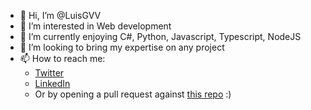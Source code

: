 - 👋 Hi, I’m @LuisGVV
- 👀 I’m interested in Web development
- 🌱 I’m currently enjoying C#, Python, Javascript, Typescript, NodeJS
- 💞️ I’m looking to bring my expertise on any project
- 📫 How to reach me:
  - [Twitter](https://twitter.com/luisgvv_)
  - [LinkedIn](https://www.linkedin.com/in/luisgvv/)
  - Or by opening a pull request against [this repo](https://github.com/LuisGVV/LuisGVV) :)

